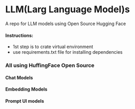 # LLM(Larg Language Model)s

A repo for LLM models using Open Source Hugging Face

#### Instructions:
*  1st step is to crate virtual environment
*  use requirements.txt file for installing dependencies

  
### All using HuffingFace Open Source
#### Chat Models
#### Embedding Models
#### Prompt UI models
